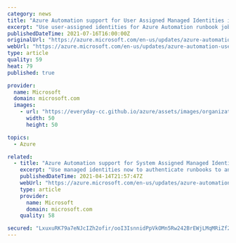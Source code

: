 ```yaml
---
category: news
title: "Azure Automation support for User Assigned Managed Identities is now in public preview"
excerpt: "Use user-assigned identities for Azure Automation runbook jobs. "
publishedDateTime: 2021-07-16T16:00:00Z
originalUrl: "https://azure.microsoft.com/en-us/updates/azure-automation-user-assigned-identities/"
webUrl: "https://azure.microsoft.com/en-us/updates/azure-automation-user-assigned-identities/"
type: article
quality: 59
heat: 79
published: true

provider:
  name: Microsoft
  domain: microsoft.com
  images:
    - url: "https://everyday-cc.github.io/azure/assets/images/organizations/microsoft.com-50x50.jpg"
      width: 50
      height: 50

topics:
  - Azure

related:
  - title: "Azure Automation support for System Assigned Managed Identities is now in public preview"
    excerpt: "Use managed identities now to authenticate runbooks to any Azure service that supports Azure AD authentication."
    publishedDateTime: 2021-04-14T21:57:47Z
    webUrl: "https://azure.microsoft.com/en-us/updates/azure-automation-system-assigned-managed-identities/"
    type: article
    provider:
      name: Microsoft
      domain: microsoft.com
    quality: 58

secured: "LxuxuRK79a7eNJcIZh2ofir/ooI3IsnnidPpVkOMn5Rw242BrEWjLMqMRiZf2dzHsknSMFb7AKrn3B27oYv/vrP40crdm7GI5OTOJUDciZRYviAFjLB4kVuCoZsiCgT7/aYHtC0A/uKSEwGApJS+o7id83+2u7JVJ1zta73fW9APch+d3loxtHT7IPdH4wt5cbO6jWb+Jp9B06zpRWq5kvNx+y0Cn4ZnGj9Vbg7Lqf7vC6nYKG5Lx/q6ACHyiQR0t4p1vZjXoEfiiccQ3gLkzkmFhRN2wASajXjTh75bqIPjSRTC3z4YhPl7sq+PCI5Mdz72HHu/vc4LXiyhK+i0jo/TKYzQ6fnE3ekgMLYvj2g=;iS8pEUlEEVluuinjN+UtsA=="
---
```


